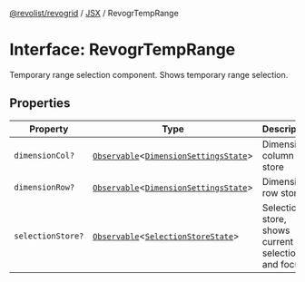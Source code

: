 [@revolist/revogrid](README.md) / [JSX](Namespace.JSX.md) / RevogrTempRange

# Interface: RevogrTempRange

Temporary range selection component. Shows temporary range selection.

## Properties

| Property | Type | Description | Defined in |
| ------ | ------ | ------ | ------ |
| `dimensionCol?` | [`Observable`](TypeAlias.Observable.md)\<[`DimensionSettingsState`](Interface.DimensionSettingsState.md)\> | Dimension column store | [src/components.d.ts:2115](https://github.com/revolist/revogrid/blob/8213d73a71275549be4832f9fff99c2dcf82fa2e/src/components.d.ts#L2115) |
| `dimensionRow?` | [`Observable`](TypeAlias.Observable.md)\<[`DimensionSettingsState`](Interface.DimensionSettingsState.md)\> | Dimension row store | [src/components.d.ts:2119](https://github.com/revolist/revogrid/blob/8213d73a71275549be4832f9fff99c2dcf82fa2e/src/components.d.ts#L2119) |
| `selectionStore?` | [`Observable`](TypeAlias.Observable.md)\<[`SelectionStoreState`](TypeAlias.SelectionStoreState.md)\> | Selection store, shows current selection and focus | [src/components.d.ts:2123](https://github.com/revolist/revogrid/blob/8213d73a71275549be4832f9fff99c2dcf82fa2e/src/components.d.ts#L2123) |
